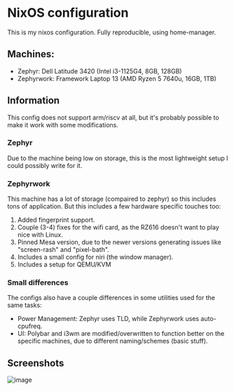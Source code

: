 # NixOS configuration
This is my nixos configuration. Fully reproducible, using home-manager.

## Machines:
- Zephyr: Dell Latitude 3420 (Intel i3-1125G4, 8GB, 128GB)
- Zephyrwork: Framework Laptop 13 (AMD Ryzen 5 7640u, 16GB, 1TB)

## Information
This config does not support arm/riscv at all, but it's probably possible to make it work with some modifications.
### Zephyr
Due to the machine being low on storage, this is the most lightweight setup I could possibly write for it.
### Zephyrwork
This machine has a lot of storage (compaired to zephyr) so this includes tons of application. But this includes a few hardware specific touches too:
1. Added fingerprint support.
2. Couple (3-4) fixes for the wifi card, as the RZ616 doesn't want to play nice with Linux.
3. Pinned Mesa version, due to the newer versions generating issues like "screen-rash" and "pixel-bath".
4. Includes a small config for niri (the window manager).
5. Includes a setup for QEMU/KVM
### Small differences
The configs also have a couple differences in some utilities used for the same tasks:
- Power Management: Zephyr uses TLD, while Zephyrwork uses auto-cpufreq.
- UI: Polybar and i3wm are modified/overwritten to function better on the specific machines, due to different naming/schemes (basic stuff).

## Screenshots
![image](https://github.com/user-attachments/assets/5501ccce-d48c-49bf-a474-6f4b7fdb3d10)
